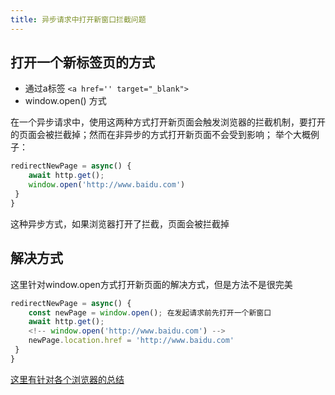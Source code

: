 ```yaml
---
title: 异步请求中打开新窗口拦截问题
---
```


## 打开一个新标签页的方式

- 通过a标签 ```<a href='' target="_blank">```
- window.open() 方式

在一个异步请求中，使用这两种方式打开新页面会触发浏览器的拦截机制，要打开的页面会被拦截掉；然而在非异步的方式打开新页面不会受到影响；
举个大概例子：
``` js
redirectNewPage = async() {
	await http.get();
	window.open('http://www.baidu.com')
 }
}
```
这种异步方式，如果浏览器打开了拦截，页面会被拦截掉

## 解决方式
这里针对window.open方式打开新页面的解决方式，但是方法不是很完美
``` js
redirectNewPage = async() {
	const newPage = window.open(); 在发起请求前先打开一个新窗口
	await http.get();
	<!-- window.open('http://www.baidu.com') -->
	newPage.location.href = 'http://www.baidu.com'
 }
}

```

[这里有针对各个浏览器的总结](https://juejin.im/post/5bdee507e51d4567953e6cdd)



